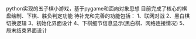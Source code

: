 python实现的五子棋小游戏，基于pygame和面向对象思想
目前完成了核心的棋盘绘制、下棋、胜负判定功能
待补充和完善的功能包括：
        1、联网对战
        2、黑白棋切换逻辑
        3、初始化界面设计
        4、下棋细节信息显示(黑白棋、网络连接情况)
        5、局末结束界面设计